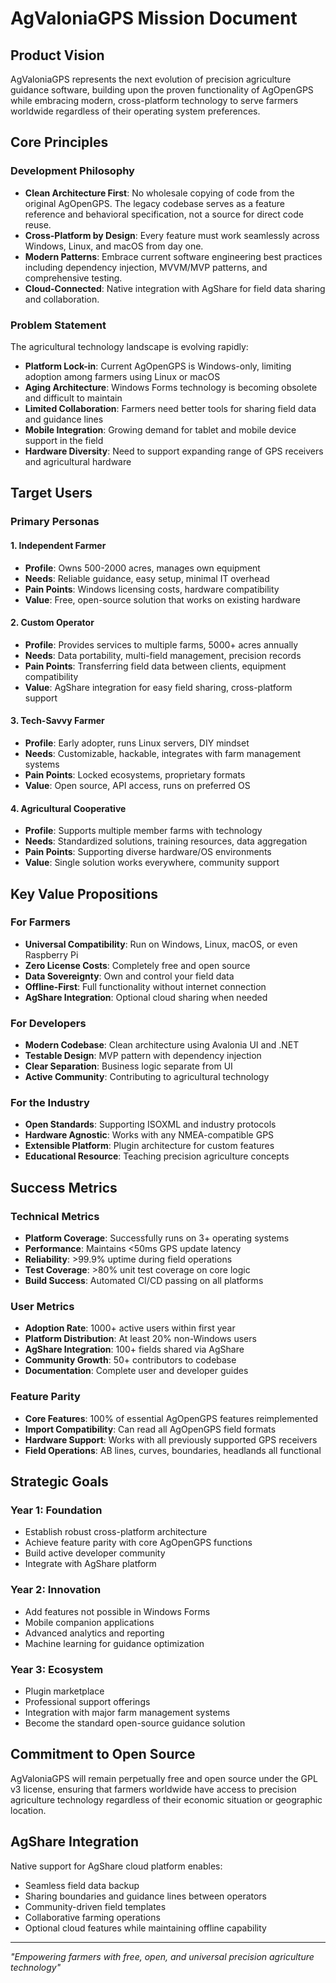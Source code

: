 # AgValoniaGPS Mission Document

## Product Vision

AgValoniaGPS represents the next evolution of precision agriculture guidance software, building upon the proven functionality of AgOpenGPS while embracing modern, cross-platform technology to serve farmers worldwide regardless of their operating system preferences.

## Core Principles

### Development Philosophy
- **Clean Architecture First**: No wholesale copying of code from the original AgOpenGPS. The legacy codebase serves as a feature reference and behavioral specification, not a source for direct code reuse.
- **Cross-Platform by Design**: Every feature must work seamlessly across Windows, Linux, and macOS from day one.
- **Modern Patterns**: Embrace current software engineering best practices including dependency injection, MVVM/MVP patterns, and comprehensive testing.
- **Cloud-Connected**: Native integration with AgShare for field data sharing and collaboration.

### Problem Statement

The agricultural technology landscape is evolving rapidly:
- **Platform Lock-in**: Current AgOpenGPS is Windows-only, limiting adoption among farmers using Linux or macOS
- **Aging Architecture**: Windows Forms technology is becoming obsolete and difficult to maintain
- **Limited Collaboration**: Farmers need better tools for sharing field data and guidance lines
- **Mobile Integration**: Growing demand for tablet and mobile device support in the field
- **Hardware Diversity**: Need to support expanding range of GPS receivers and agricultural hardware

## Target Users

### Primary Personas

#### 1. Independent Farmer
- **Profile**: Owns 500-2000 acres, manages own equipment
- **Needs**: Reliable guidance, easy setup, minimal IT overhead
- **Pain Points**: Windows licensing costs, hardware compatibility
- **Value**: Free, open-source solution that works on existing hardware

#### 2. Custom Operator
- **Profile**: Provides services to multiple farms, 5000+ acres annually
- **Needs**: Data portability, multi-field management, precision records
- **Pain Points**: Transferring field data between clients, equipment compatibility
- **Value**: AgShare integration for easy field sharing, cross-platform support

#### 3. Tech-Savvy Farmer
- **Profile**: Early adopter, runs Linux servers, DIY mindset
- **Needs**: Customizable, hackable, integrates with farm management systems
- **Pain Points**: Locked ecosystems, proprietary formats
- **Value**: Open source, API access, runs on preferred OS

#### 4. Agricultural Cooperative
- **Profile**: Supports multiple member farms with technology
- **Needs**: Standardized solutions, training resources, data aggregation
- **Pain Points**: Supporting diverse hardware/OS environments
- **Value**: Single solution works everywhere, community support

## Key Value Propositions

### For Farmers
- **Universal Compatibility**: Run on Windows, Linux, macOS, or even Raspberry Pi
- **Zero License Costs**: Completely free and open source
- **Data Sovereignty**: Own and control your field data
- **Offline-First**: Full functionality without internet connection
- **AgShare Integration**: Optional cloud sharing when needed

### For Developers
- **Modern Codebase**: Clean architecture using Avalonia UI and .NET
- **Testable Design**: MVP pattern with dependency injection
- **Clear Separation**: Business logic separate from UI
- **Active Community**: Contributing to agricultural technology

### For the Industry
- **Open Standards**: Supporting ISOXML and industry protocols
- **Hardware Agnostic**: Works with any NMEA-compatible GPS
- **Extensible Platform**: Plugin architecture for custom features
- **Educational Resource**: Teaching precision agriculture concepts

## Success Metrics

### Technical Metrics
- **Platform Coverage**: Successfully runs on 3+ operating systems
- **Performance**: Maintains <50ms GPS update latency
- **Reliability**: >99.9% uptime during field operations
- **Test Coverage**: >80% unit test coverage on core logic
- **Build Success**: Automated CI/CD passing on all platforms

### User Metrics
- **Adoption Rate**: 1000+ active users within first year
- **Platform Distribution**: At least 20% non-Windows users
- **AgShare Integration**: 100+ fields shared via AgShare
- **Community Growth**: 50+ contributors to codebase
- **Documentation**: Complete user and developer guides

### Feature Parity
- **Core Features**: 100% of essential AgOpenGPS features reimplemented
- **Import Compatibility**: Can read all AgOpenGPS field formats
- **Hardware Support**: Works with all previously supported GPS receivers
- **Field Operations**: AB lines, curves, boundaries, headlands all functional

## Strategic Goals

### Year 1: Foundation
- Establish robust cross-platform architecture
- Achieve feature parity with core AgOpenGPS functions
- Build active developer community
- Integrate with AgShare platform

### Year 2: Innovation
- Add features not possible in Windows Forms
- Mobile companion applications
- Advanced analytics and reporting
- Machine learning for guidance optimization

### Year 3: Ecosystem
- Plugin marketplace
- Professional support offerings
- Integration with major farm management systems
- Become the standard open-source guidance solution

## Commitment to Open Source

AgValoniaGPS will remain perpetually free and open source under the GPL v3 license, ensuring that farmers worldwide have access to precision agriculture technology regardless of their economic situation or geographic location.

## AgShare Integration

Native support for AgShare cloud platform enables:
- Seamless field data backup
- Sharing boundaries and guidance lines between operators
- Community-driven field templates
- Collaborative farming operations
- Optional cloud features while maintaining offline capability

---

*"Empowering farmers with free, open, and universal precision agriculture technology"*